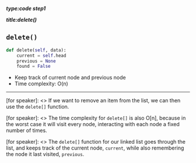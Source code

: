_**type:code step1**_

_**title:delete()**_
## `delete()`  

```python
def delete(self, data):
    current = self.head
    previous = None
    found = False
```
- Keep track of current node and previous node
- Time complexity: O(n)

-------------------------------------------------

[for speaker]: <> If we want to remove an item from the list, we can then use the `delete[]` function.

[for speaker]: <> The time complexity for `delete[]` is also O[n], because in the worst case it will visit every node, interacting with each node a fixed number of times.

[for speaker]: <> The `delete[]` function for our linked list goes through the list, and keeps track of the current node, `current`, while also remembering the node it last visited, `previous`. 